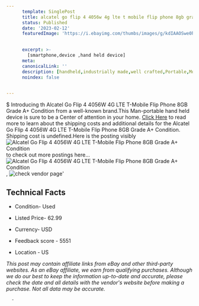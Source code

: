 ```yaml
---
      template: SinglePost
      title: alcatel go flip 4 4056w 4g lte t mobile flip phone 8gb grade a condition
      status: Published
      date: '2023-02-12'
      featuredImage: 'https://i.ebayimg.com/thumbs/images/g/kdIAAOSwe0hjh7rB/s-l225.jpg'
       

      excerpt: >-
        [smartphone,device ,hand held device]
      meta:
      canonicalLink: ''
      description: [handheld,industrially made,well crafted,Portable,Mobile,Compact,Convenient,Lightweight,Maneuverable,Man-portable,Miniature,Carriable,Hand-held,Light,Holdable,Transportable,Mobile device,Pocket-sized,On-the-go,Wireless,Cordless,Compact size,Convenient size, smartphone,device ,hand held device]
      noindex: false
      

---
```

$
      Introducing th Alcatel Go Flip 4 4056W 4G LTE T-Mobile Flip Phone 8GB Grade A+ Condition from a well-known brand.This Man-portable hand held device is sure to be a Center of attention  in your home. [Click Here](https://www.ebay.com/itm/325445221191?hash=item4bc60bfb47%3Ag%3AkdIAAOSwe0hjh7rB&amdata=enc%3AAQAHAAAA4Lj1t6xMApgHIZcOQOsPPyEh8C1nqmPo4c9neyPp23mZrEBqSlH2L2UtL4J4vgUyA%2BIEyq17W6N2Zhb0bC71SCXD4YqUtIyat6HvHnvfwTO8jipPMEfPj6TArkAognzPlNOKuhXIg6LKHYzgX2OcW2W92fIQWmqzEUmJBNb8Hi8%2F22TeqlnVTo3ScBU70gh0qQzsBOi5be9Aj6kHEdU46enBxxijAuKM1%2BiOOtopk9ltwZWF%2B%2BhWf%2Bs8FHcJCzVdVeppvSMGLL%2FzcBkaRxw5weL4XJOIzbSm8oOEe4jqe5Be&mkevt=1&mkcid=1&mkrid=711-53200-19255-0&campid=%253CePNCampaignId%253E&customid=%253CreferenceId%253E&toolid=10049) to read more to learn about the shipping costs and additional details for the Alcatel Go Flip 4 4056W 4G LTE T-Mobile Flip Phone 8GB Grade A+ Condition. Shipping cost is undefined.Here is the posting visibly ![Alcatel Go Flip 4 4056W 4G LTE T-Mobile Flip Phone 8GB Grade A+ Condition](https://i.ebayimg.com/thumbs/images/g/kdIAAOSwe0hjh7rB/s-l225.jpg) to check out more postings here... ![Alcatel Go Flip 4 4056W 4G LTE T-Mobile Flip Phone 8GB Grade A+ Condition](https://i.ebayimg.com/images/g/kdIAAOSwe0hjh7rB/s-l1600.jpg), ![check vendor page](https://origin-galleryplus.ebayimg.com/ws/web/325445221191_2_0_1/225x225.jpg)'

      

 ## Technical Facts 



     
      

 - Condition- Used 


      

 - Listed Price- 62.99 


      

 - Currency- USD 


      

 - Feedback score - 5551 


      

 - Location - US 


      
      

 *_This post may contain affiliate links from eBay and other third-party websites. As an eBay affiliate, we earn from qualifying purchases. Although we do our best to keep the information up-to-date and accurate, please check the date and all details with the vendor's website before making a purchase. Not all data may be accurate._*




      -
